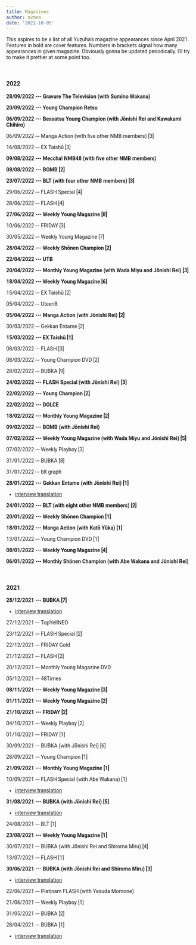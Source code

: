 ```yaml
---
title: Magazines
author: nvmea
date: '2021-10-05'
---
```


<style type="text/css">
  body{
  font-family: Roboto;
}
</style>

This aspires to be a list of all Yuzuha's magazine appearances since April 2021. Features in bold are cover features. Numbers in brackets signal how many appearances in given magazine. Obviously gonna be updated periodically. I'll try to make it prettier at some point too.

<br>

### 2022

**28/09/2022 --- Gravure The Television (with Sumino Wakana)**

**20/09/2022 --- Young Champion Retsu**

**06/09/2022 --- Bessatsu Young Champion (with Jōnishi Rei and Kawakami Chihiro)**

06/09/2022 --- Manga Action (with five other NMB members) [3]

16/08/2022 --- EX Taishū \[3\]

**09/08/2022 --- Meccha! NMB48 (with five other NMB members)**

**08/08/2022 --- BOMB [2]**

**23/07/2022 --- BLT (with four other NMB members) [3]**

29/06/2022 --- FLASH Special [4]

28/06/2022 --- FLASH [4]

**27/06/2022 --- Weekly Young Magazine \[8\]**

10/06/2022 --- FRIDAY [3]

30/05/2022 --- Weekly Young Magazine \[7\]

**28/04/2022 --- Weekly Shōnen Champion \[2\]**

**22/04/2022 --- UTB**

**20/04/2022 --- Monthly Young Magazine (with Wada Miyu and Jōnishi Rei) \[3\]**

**18/04/2022 --- Weekly Young Magazine \[6\]**

15/04/2022 --- EX Taishū \[2\]

05/04/2022 --- UteenB

**05/04/2022 --- Manga Action (with Jōnishi Rei) \[2\]**

30/03/2022 --- Gekkan Entame \[2\]

**15/03/2022 --- EX Taishū \[1\]**

08/03/2022 --- FLASH \[3\]

08/03/2022 --- Young Champion DVD \[2\]

28/02/2022 --- BUBKA \[9\]

**24/02/2022 --- FLASH Special (with Jōnishi Rei) \[3\]**

**22/02/2022 --- Young Champion \[2\]**

**22/02/2022 --- DOLCE**

**18/02/2022 --- Monthly Young Magazine \[2\]**

**09/02/2022 --- BOMB (with Jōnishi Rei)**

**07/02/2022 --- Weekly Young Magazine (with Wada Miyu and Jōnishi Rei) \[5\]**

07/02/2022 --- Weekly Playboy \[3\]

31/01/2022 --- BUBKA \[8\]

31/01/2022 --- blt graph

**28/01/2022 --- Gekkan Entame (with Jōnishi Rei) \[1\]**

-   [interview translation](https://stanyuzu.netlify.app/post/2022-01-31-gekkan-entame-january-interview-translation-with-rei/)

**24/01/2022 --- BLT (with eight other NMB members) \[2\]**

**20/01/2022 --- Weekly Shōnen Champion \[1\]**

**18/01/2022 --- Manga Action (with Katō Yūka) \[1\]**

13/01/2022 --- Young Champion DVD \[1\]

**08/01/2022 --- Weekly Young Magazine \[4\]**

**06/01/2022 --- Monthly Shōnen Champion (with Abe Wakana and Jōnishi Rei)**

<br>

### 2021

**28/12/2021 --- BUBKA \[7\]**

-   [interview translation](https://stanyuzu.netlify.app/post/2021-12-28-bubka-december-interview-translation/)

27/12/2021 --- TopYellNEO

23/12/2021 --- FLASH Special \[2\]

22/12/2021 --- FRIDAY Gold

21/12/2021 --- FLASH \[2\]

20/12/2021 --- Monthly Young Magazine DVD

05/12/2021 --- 48Times

**08/11/2021 --- Weekly Young Magazine \[3\]**

**01/11/2021 --- Weekly Young Magazine \[2\]**

**21/10/2021 --- FRIDAY \[2\]**

04/10/2021 --- Weekly Playboy \[2\]

01/10/2021 --- FRIDAY \[1\]

30/09/2021 --- BUBKA (with Jōnishi Rei) \[6\]

28/09/2021 --- Young Champion \[1\]

**21/09/2021 --- Monthly Young Magazine \[1\]**

10/09/2021 --- FLASH Special (with Abe Wakana) \[1\]

-   [interview translation](https://stanyuzu.netlify.app/post/2021-09-10-flash-september-interview-translation-with-wakapon/)

**31/08/2021 --- BUBKA (with Jōnishi Rei) \[5\]**

-   [interview translation](https://stanyuzu.netlify.app/post/2021-09-02-bubka-september-interview-translation-with-rei/)

24/08/2021 --- BLT \[1\]

**23/08/2021 --- Weekly Young Magazine \[1\]**

30/07/2021 --- BUBKA (with Jōnishi Rei and Shiroma Miru) \[4\]

13/07/2021 --- FLASH \[1\]

**30/06/2021 --- BUBKA (with Jōnishi Rei and Shiroma Miru) \[3\]**

-   [interview translation](https://stanyuzu.netlify.app/post/2021-06-30-bubka-july-interview-translation-with-miru-and-rei/)

22/06/2021 --- Platinam FLASH (with Yasuda Momone)

21/06/2021 --- Weekly Playboy \[1\]

31/05/2021 --- BUBKA \[2\]

28/04/2021 --- BUBKA \[1\]

-   [interview translation](https://stanyuzu.netlify.app/post/2021-04-27-bubka-may-interview-translation/)
